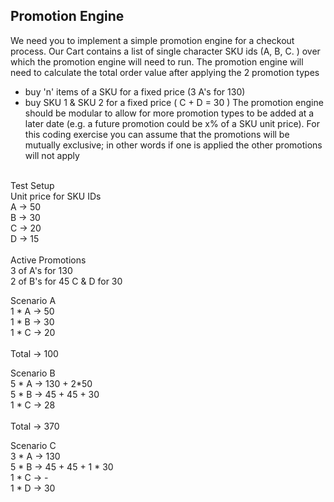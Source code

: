 ## Promotion Engine
   We need you to implement a simple promotion engine for a checkout process. Our Cart contains a list of single character SKU ids (A, B, C.	) over which the promotion engine will need to run.
   The promotion engine will need to calculate the total order value after applying the 2 promotion types
   * buy 'n' items of a SKU for a fixed price (3 A's for 130)
   * buy SKU 1 & SKU 2 for a fixed price ( C + D = 30 )
   The promotion engine should be modular to allow for more promotion types to be added at a later date (e.g. a future promotion could be x% of a SKU unit price). For this coding exercise you can assume that the promotions will be mutually exclusive; in other words if one is applied the other promotions will not apply
   <br>
   Test Setup <br>
   Unit price for SKU IDs  <br>
   A ->	50 <br>
   B ->	30 <br>
   C ->	20 <br>
   D ->	15 <br>
    <br>
   Active Promotions <br>
   3 of A's for 130 <br>
   2 of B's for 45 C & D for 30 <br>
   
   Scenario  A <br>
   1 * A  ->   50 <br>
   1 * B  ->   30 <br>
   1 * C  ->   20 <br>
    <br>
   Total  ->   100 <br>
   
   Scenario  B <br>
   5 * A  -> 130 + 2*50 <br>
   5 * B  -> 45 + 45 + 30 <br>
   1 * C  -> 28 <br>
    <br>
   Total  ->  370 <br>
   
   Scenario C <br>
   3 * A  ->  130 <br>
   5 * B  ->  45 + 45 + 1 * 30 <br>
   1 * C  ->  - <br>
   1 * D  ->  30 <br>
